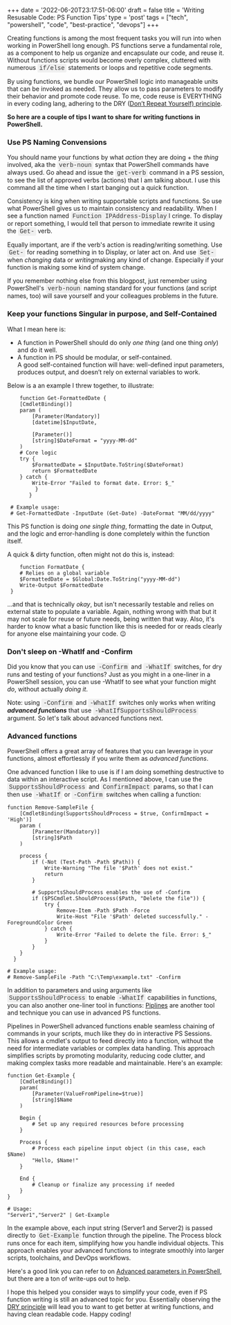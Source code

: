 +++
date = '2022-06-20T23:17:51-06:00'
draft = false
title = 'Writing Resusable Code: PS Function Tips'
type = 'post'
tags = ["tech", "powershell", "code", "best-practice", "devops"]
+++

<style>
/* Base style for code blocks */
.code-block {
    padding: 15px;                    /* Padding around the code */
    font-family: 'Courier New', Courier, monospace; /* Monospace font */
    white-space: pre-wrap;            /* Preserve whitespace and wrap lines */
    border-radius: 5px;               /* Rounded corners */
    overflow-x: auto;                 /* Horizontal scroll if needed */
    margin: 20px 0;                   /* Vertical spacing */
    /* Default colors (light mode) */
    background-color: #f5f5f5;        /* Light gray background */
    border: 1px solid #ddd;           /* Light border */
    color: #333;                      /* Dark text for readability */
}

/* Style for inline monospace text */
.mono {
    font-family: 'Courier New', Courier, monospace; /* Monospace font */
    background-color: #f0f0f0;        /* Light background to highlight */
    padding: 2px 4px;                  /* Padding around text */
    border-radius: 3px;                /* Rounded corners */
}

/* Dark mode overrides for code blocks */
@media (prefers-color-scheme: dark) {
    .code-block {
        background-color: #2d2d2d;    /* Dark background */
        border: 1px solid #555;        /* Darker border */
        color: #f8f8f2;                /* Light text for readability */
    }

    .mono {
        background-color: #3c3c3c;     /* Darker background for inline code */
        color: #f8f8f2;                /* Light text */
    }
}

/* Optional: Light mode overrides (for explicitness) */
@media (prefers-color-scheme: light) {
    .code-block {
        background-color: #f5f5f5;     /* Light gray background */
        border: 1px solid #ddd;        /* Light border */
        color: #333;                   /* Dark text */
    }

    .mono {
        background-color: #f0f0f0;     /* Light background */
        color: #333;                   /* Dark text */
    }
}
</style>

Creating functions is among the most frequent tasks you will run into when working in PowerShell long enough. PS functions serve a fundamental role, as a component to help us organize and encapsulate our code, and reuse it. Without functions scripts would become overly complex, cluttered with numerous <span class="mono">if/else</span> statements or loops and repetitive code segments.<br />

By using functions, we bundle our PowerShell logic into manageable units that can be invoked as needed. They allow us to pass parameters to modify their behavior and promote code reuse. To me, code reuse is EVERYTHING in every coding lang, adhering to the DRY (<a href="https://en.wikipedia.org/wiki/Don%27t_repeat_yourself">Don’t Repeat Yourself) principle</a>.<br />

<b>So here are a couple of tips I want to share for writing functions in PowerShell.</b>  <br />

### Use PS Naming Convensions <br />

You should name your functions by what <i>action</i> they are doing + the <i>thing</i> involved, aka the <span class="mono">verb-noun</span> syntax that PowerShell commands have always used. Go ahead and issue the <span class="mono">get-verb</span> command in a PS session, to see the list of approved verbs (actions) that I am talking about.  I use this command all the time when I start banging out a quick function.<br />

Consistency is king when writing supportable scripts and functions. So use what PowerShell gives us to maintain consistency and readability.  When I see a function named <span class="mono">Function IPAddress-Display</span>I cringe.  To display or report something, I would tell that person to immediate rewrite it using the <span class="mono">Get-</span> verb. <br />

Equally important, are if the verb's action is reading/writing something.  Use <span class="mono">Get-</span> for reading something in to Display, or later act on.  And use <span class="mono">Set-</span> when <i>changing</i> data or <i>writing</i>making any kind of change.  Especially if your function is making some kind of system change. <br /> 

If you remember nothing else from this blogpost, just remember using PowerShell's <span class="mono">verb-noun</span> naming standard for your functions (and script names, too) will save yourself and your colleagues problems in the future.  <br />

### Keep your functions Singular in purpose, and Self-Contained <br />

What I mean here is:

- A function in PowerShell should do only <i>one thing</i> (and one thing <i>only</i>) and do it well.
- A function in PS should be modular, or self-contained.<br> 
A good self-contained function will have: well-defined input parameters, produces output, and doesn’t rely on external variables to work.<br /> 

Below is a an example I threw together, to illustrate:

~~~  
    function Get-FormattedDate {
    [CmdletBinding()]
    param (
        [Parameter(Mandatory)]
        [datetime]$InputDate,

        [Parameter()]
        [string]$DateFormat = "yyyy-MM-dd"
    )
    # Core logic
    try {
        $FormattedDate = $InputDate.ToString($DateFormat)
        return $FormattedDate
    } catch {
        Write-Error "Failed to format date. Error: $_"
         }   
       }
 
 # Example usage:
 # Get-FormattedDate -InputDate (Get-Date) -DateFormat "MM/dd/yyyy"
~~~

This PS function is doing <i>one single thing</i>, formatting the date in Output, and the logic and error-handling is done completely within the function itself.<br /> 

A quick & dirty function, often might not do this is, instead:

~~~
    function FormatDate {
    # Relies on a global variable
    $FormattedDate = $Global:Date.ToString("yyyy-MM-dd")
    Write-Output $FormattedDate
 }
~~~

...and that is technically <i>okay</i>, but isn't necessarily testable and relies on external state to populate a variable.  Again, nothing wrong with that but it may not scale for reuse or future needs, being written that way. Also, it's harder to know what a basic function like this is needed for or reads clearly for anyone else maintaining your code. 😉

### Don't sleep on -WhatIf and -Confirm

Did you know that you can use <span class="mono">-Confirm</span> and <span class="mono">-WhatIf</span> switches, for dry runs and testing of your functions? Just as you might in a one-liner in a PowerShell session, you can use -WhatIf to see what your function might <i>do</i>, without actually <i>doing it</i>.

Note: using <span class="mono">-Confirm</span> and <span class="mono">-WhatIf</span> switches only works when writing <i><b>advanced functions</b></i> that use <span class="mono">-WhatIfSupportsShouldProcess</span> argument.  So let's talk about advanced functions next.

### Advanced functions

PowerShell offers a great array of features that you can leverage in your functions, almost effortlessly if you write them as <i>advanced functions</i>. <br /> 

One advanced function I like to use is if I am doing something destructive to data within an interactive script. As I mentioned above, I can use the <span class="mono">SupportsShouldProcess</span> and <span class="mono">ConfirmImpact</span> params, so that I can then use <span class="mono">-WhatIf</span> or <span class="mono">-Confirm</span> switches when calling a function:

~~~
function Remove-SampleFile {
    [CmdletBinding(SupportsShouldProcess = $true, ConfirmImpact = 'High')]
    param (
        [Parameter(Mandatory)]
        [string]$Path
    )

    process {
        if (-Not (Test-Path -Path $Path)) {
            Write-Warning "The file '$Path' does not exist."
            return
        }

        # SupportsShouldProcess enables the use of -Confirm
        if ($PSCmdlet.ShouldProcess($Path, "Delete the file")) {
            try {
                Remove-Item -Path $Path -Force
                Write-Host "File '$Path' deleted successfully." -ForegroundColor Green
            } catch {
                Write-Error "Failed to delete the file. Error: $_"
            }
        }
    }
  }

# Example usage:
# Remove-SampleFile -Path "C:\Temp\example.txt" -Confirm
~~~

In addition to parameters and using arguments like <span class="mono">SupportsShouldProcess</span> to enable <span class="mono">-WhatIf</span> capabilities in functions, you can also another one-liner tool in functions: <a href="https://learn.microsoft.com/en-us/powershell/module/microsoft.powershell.core/about/about_pipelines?view=powershell-7.4">Piplines</a> are another tool and technique you can use in advanced PS functions.<br />

Pipelines in PowerShell advanced functions enable seamless chaining of commands in your scripts, much like they do in interactive PS Sessions. This allows a cmdlet's output to feed directly into a function, without the need for intermediate variables or complex data handling. This approach simplifies scripts by promoting modularity, reducing code clutter, and making complex tasks more readable and maintainable.  Here's an example:

~~~
function Get-Example {
    [CmdletBinding()]
    param(
        [Parameter(ValueFromPipeline=$true)]
        [string]$Name
    )

    Begin {
        # Set up any required resources before processing
    }

    Process {
        # Process each pipeline input object (in this case, each $Name)
        "Hello, $Name!"
    }

    End {
        # Cleanup or finalize any processing if needed
    }
}

# Usage:
"Server1","Server2" | Get-Example
~~~

In the example above, each input string (Server1 and Server2) is passed directly to <span class="mono">Get-Example</span> function through the pipeline. The Process block runs once for each item, simplifying how you handle individual objects. This approach enables your advanced functions to integrate smoothly into larger scripts, toolchains, and DevOps workflows.<br />

Here's a good link you can refer to on <a href="https://learn.microsoft.com/en-us/powershell/module/microsoft.powershell.core/about/about_functions_advanced_parameters?view=powershell-7.4&viewFallbackFrom=powershell-6">Advanced parameters in PowerShell</a>, but there are a ton of write-ups out to help.<br />

I hope this helped you consider ways to simplify your code, even if PS function writing is still an advanced topic for you.  Essentially observing the <a href="https://en.wikipedia.org/wiki/Don%27t_repeat_yourself">DRY principle</a> will lead you to want to get better at writing functions, and having clean readable code.  Happy coding!  
